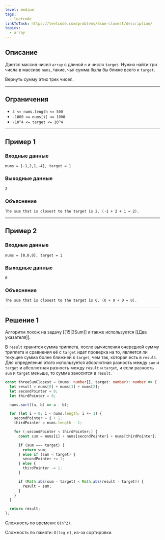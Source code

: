 ```yaml
---
level: medium
tags:
  - leetcode
linkToTask: https://leetcode.com/problems/3sum-closest/description/
topics:
  - array
---
```

## Описание

Дается массив чисел `array` с длиной `n` и число `target`. Нужно найти три числа в массиве `nums`, такие, чья сумма была бы ближе всего к `target`.

Вернуть сумму этих трех чисел.

---
## Ограничения

- `3 <= nums.length <= 500`
- `-1000 <= nums[i] <= 1000`
- `-10^4 <= target <= 10^4`

---
## Пример 1

### Входные данные

```
nums = [-1,2,1,-4], target = 1
```
### Выходные данные

```
2
```
### Объяснение

```
The sum that is closest to the target is 2. (-1 + 2 + 1 = 2).
```

---
## Пример 2

### Входные данные

```
nums = [0,0,0], target = 1
```
### Выходные данные

```
0
```
### Объяснение

```
The sum that is closest to the target is 0. (0 + 0 + 0 = 0).
```

---
## Решение 1

Алгоритм похож на задачу [[15|3Sum]] и также используется [[Два указателя]].

В `result` хранится сумма триплета, после вычисления очередной сумму триплета и сравнения её с `target` идет проверка на то, является ли текущее сумма более ближней к `target`, чем так, которая есть в `result`. Для определения этого используется абсолютная разность между `sum` и `target` и абсолютная разность между `result` и `target`, и если разность `sum` и `target` меньше, то сумма заносится в `result`.

```typescript
const threeSumClosest = (nums: number[], target: number): number => {
  let result = nums[0] + nums[1] + nums[2];
  let secondPointer = 0;
  let thirdPointer = 0;

  nums.sort((a, b) => a - b);

  for (let i = 0; i < nums.length; i += 1) {
    secondPointer = i + 1;
    thirdPointer = nums.length - 1;

    for (;secondPointer < thirdPointer;) {
      const sum = nums[i] + nums[secondPointer] + nums[thirdPointer];

      if (sum === target) {
        return sum;
      } else if (sum < target) {
        secondPointer += 1;
      } else {
        thirdPointer -= 1;
      }

      if (Math.abs(sum - target) < Math.abs(result - target)) {
        result = sum;
      }
    }
  }

  return result;
};
```

Сложность по времени: `O(n^2)`.

Сложность по памяти: `O(log n)`, из-за сортировки.